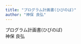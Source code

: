 ```yaml
---
title: "プログラム計画書(ひびのば)"
author: "神保 良弘"
---
```


<div class="h1.cover-title">プログラム計画書(ひびのば)</div>
<div class="p.cover-author">神保 良弘</div>

